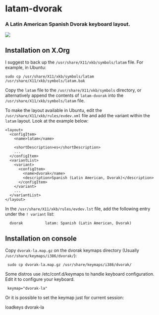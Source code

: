 # latam-dvorak
### A Latin American Spanish Dvorak keyboard layout.

![](https://dl.dropbox.com/u/1116031/images/latam-dvorak.png)

## Installation on X.Org
I suggest to back up the `/usr/share/X11/xkb/symbols/latam` file. For example, in Ubuntu:

    sudo cp /usr/share/X11/xkb/symbols/latam /usr/share/X11/xkb/symbols/latam.bak

Copy the `latam` file to the `/usr/share/X11/xkb/symbols` directory, or alternatively append the contents of `latam-dvorak` into the `/usr/share/X11/xkb/symbols/latam` file.

To make the layout available in Ubuntu, edit the `/usr/share/X11/xkb/rules/evdev.xml` file and add the variant within the `latam` layout. Look at the example below:

    <layout>
      <configItem>
        <name>latam</name>
        
        <shortDescription>es</shortDescription>
        ...
      </configItem>
      <variantList>
        <variant>
          <configItem>
            <name>dvorak</name>
            <description>Spanish (Latin American, Dvorak)</description>
          </configItem>
        </variant>
        ...
      </variantList>
    </layout>

In the `/usr/share/X11/xkb/rules/evdev.lst` file, add the following entry under the `! variant` list:

      dvorak          latam: Spanish (Latin American, Dvorak)

## Installation on console
Copy `dvorak-la.map.gz` on the dvorak keymaps directory (Usually `/usr/share/keymaps/i386/dvorak/`):

     sudo cp dvorak-la.map.gz /usr/share/keymaps/i386/dvorak/

Some distros use /etc/conf.d/keymaps to handle keyboard configuration. Edit it to configure your keyboard. 

     keymap="dvorak-la"

Or it is possible to set the keymap just for current session:

   loadkeys dvorak-la
